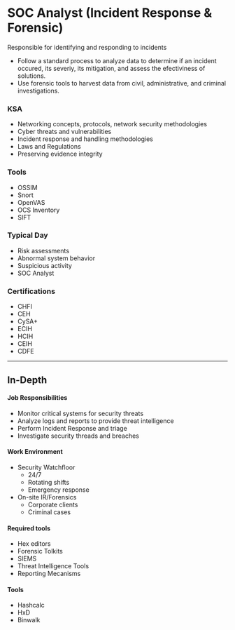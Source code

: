 # SOC Analyst (Incident Response & Forensic)

Responsible for identifying and responding to incidents
* Follow a standard process to analyze data to determine if an incident occured, its severiy, its mitigation, and assess the efectiviness of solutions.
* Use forensic tools to harvest data from civil, administrative, and criminal investigations.

### KSA

* Networking concepts, protocols, network security methodologies
* Cyber threats and vulnerabilities
* Incident response and handling methodologies
* Laws and Regulations
* Preserving evidence integrity

### Tools

* OSSIM
* Snort
* OpenVAS
* OCS Inventory
* SIFT

### Typical Day

* Risk assessments
* Abnormal system behavior
* Suspicious activity
* SOC Analyst

### Certifications

* CHFI
* CEH
* CySA+
* ECIH
* HCIH
* CEIH
* CDFE

---

## In-Depth

#### Job Responsibilities

* Monitor critical systems for security threats
* Analyze logs and reports to provide threat intelligence
* Perform Incident Response and triage
* Investigate security threads and breaches

#### Work Environment

* Security Watchfloor
    * 24/7
    * Rotating shifts
    * Emergency response
* On-site IR/Forensics
    * Corporate clients
    * Criminal cases

#### Required tools

* Hex editors
* Forensic Tolkits
* SIEMS
* Threat Intelligence Tools
* Reporting Mecanisms

#### Tools

* Hashcalc
* HxD
* Binwalk